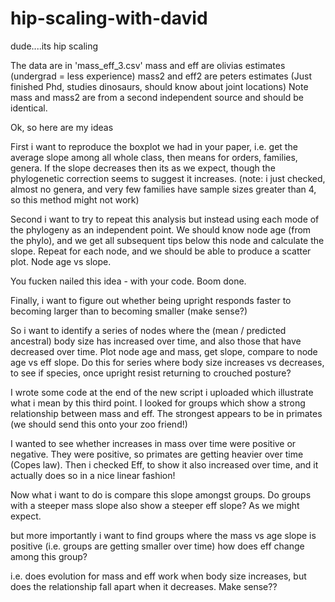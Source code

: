 # hip-scaling-with-david
dude....its hip scaling

The data are in 'mass_eff_3.csv'
mass and eff are olivias estimates (undergrad = less experience)
mass2 and eff2 are peters estimates (Just finished Phd, studies dinosaurs, should know about joint locations)
Note mass and mass2 are from a second independent source and should be identical. 


Ok, so here are my ideas

First i want to reproduce the boxplot we had in your paper, i.e. get the average slope among all whole class, then means for orders, families, genera. If the slope decreases then its as we expect, though the phylogenetic correction seems to suggest it increases. 
(note: i just checked, almost no genera, and very few families have sample sizes greater than 4, so this method might not work)

Second i want to try to repeat this analysis but instead using each mode of the phylogeny as an independent point. We should know node age (from the phylo), and we get all subsequent tips below this node and calculate the slope. Repeat for each node, and we should be able to produce a scatter plot. Node age vs slope. 

You fucken nailed this idea - with your code. Boom done. 

Finally, i want to figure out whether being upright responds faster to becoming larger than to becoming smaller (make sense?) 

So i want to identify a series of nodes where the (mean / predicted ancestral) body size has increased over time, and also those that have decreased over time. Plot node age and mass, get slope, compare to node age vs eff slope. Do this for series where body size increases vs decreases, to see if species, once upright resist returning to crouched posture? 

I wrote some code at the end of the new script i uploaded which illustrate what i mean by this third point. 
I looked for groups which show a strong relationship between mass and eff. The strongest appears to be in primates (we should send this onto your zoo friend!) 

I wanted to see whether increases in mass over time were positive or negative. They were positive, so primates are getting heavier over time (Copes law). Then i checked Eff, to show it also increased over time, and it actually does so in a nice linear fashion! 

Now what i want to do is compare this slope amongst groups. 
Do groups with a steeper mass slope also show a steeper eff slope? As we might expect. 

but more importantly i want to find groups where the mass vs age slope is positive (i.e. groups are getting smaller over time) 
how does eff change among this group? 

i.e. does evolution for mass and eff work when body size increases, but does the relationship fall apart when it decreases. 
Make sense?? 










